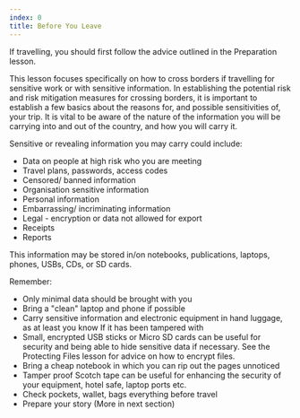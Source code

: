 ```yaml
---
index: 0
title: Before You Leave
---
```

If travelling, you should first follow the advice outlined in the Preparation lesson.

This lesson focuses specifically on how to cross borders if travelling for sensitive work or with sensitive information. In establishing the potential risk and risk mitigation measures for crossing borders, it is important to establish a few basics about the reasons for, and possible sensitivities of, your trip. It is vital to be aware of the nature of the information you will be carrying into and out of the country, and how you will carry it.

Sensitive or revealing information you may carry could include:

*   Data on people at high risk who you are meeting
*   Travel plans, passwords, access codes
*   Censored/ banned information
*   Organisation sensitive information
*   Personal information
*   Embarrassing/ incriminating information
*   Legal - encryption or data not allowed for export
*   Receipts
*   Reports


This information may be stored in/on notebooks, publications, laptops, phones, USBs, CDs, or SD cards.

Remember:

*   Only minimal data should be brought with you
*   Bring a "clean" laptop and phone if possible
*   Carry sensitive information and electronic equipment in hand luggage, as at least you know If it has been tampered with
*   Small, encrypted USB sticks or Micro SD cards can be useful for security and being able to hide sensitive data if necessary. See the Protecting Files lesson for advice on how to encrypt files.
*   Bring a cheap notebook in which you can rip out the pages unnoticed
*   Tamper proof Scotch tape can be useful for enhancing the security of your equipment, hotel safe, laptop ports etc.
*   Check pockets, wallet, bags everything before travel
*   Prepare your story (More in next section)